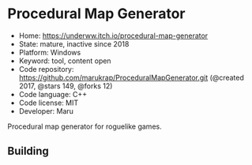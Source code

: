 # Procedural Map Generator

- Home: https://underww.itch.io/procedural-map-generator
- State: mature, inactive since 2018
- Platform: Windows
- Keyword: tool, content open
- Code repository: https://github.com/marukrap/ProceduralMapGenerator.git (@created 2017, @stars 149, @forks 12)
- Code language: C++
- Code license: MIT
- Developer: Maru

Procedural map generator for roguelike games.

## Building
